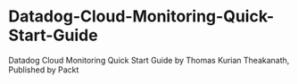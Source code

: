 # Datadog-Cloud-Monitoring-Quick-Start-Guide
Datadog Cloud Monitoring Quick Start Guide by Thomas Kurian Theakanath, Published by Packt
